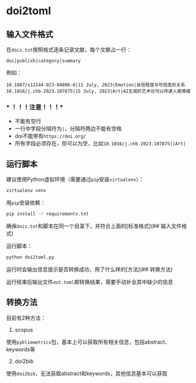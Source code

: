 # doi2toml

## 输入文件格式

在`dois.txt`按照格式逐条记录文献，每个文献占一行：

```
doi|publish|category|summary
```

例如：

```
10.1007/s12144-023-04806-8|11 July, 2023|Emotion|自信程度与可信度的关系
10.1016/j.chb.2023.107875|15 July, 2023|Art|AI生成的艺术也可以传递人类情绪
```

### * ！！！注意！！！*

- 不能有空行
- 一行中字段分隔符为`|`，分隔符两边不能有空格
- doi不能带有`https://doi.org/`
- 所有字段必须存在，但可以为空，比如`10.1016/j.chb.2023.107875||Art|`

## 运行脚本

建议使用Python虚拟环境（需要通过`pip`安装`virtualenv`）：

```bash
virtualenv venv
```

用`pip`安装依赖：

```bash
pip install -r requirements.txt
```

确保`dois.txt`和脚本在同一个目录下，并符合上面的[标准格式](## 输入文件格式)

运行脚本：

```bash
python doi2toml.py
```

运行时会输出信息提示是否转换成功，用了什么样的[方法](## 转换方法)

运行结束后输出文件`out.toml`即转换结果，需要手动补全其中缺少的信息

## 转换方法

目前有2种方法：

1. scopus

使用`pybliometrics`包，基本上可以获取所有相关信息，包括abstract、keywords等

2. doi2bib

使用`doi2bib`，无法获取abstract和keywords，其他信息基本可以获取
